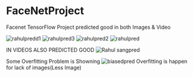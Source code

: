 # FaceNetProject
Facenet TensorFlow Project
predicted good in both
Images & Video

![rahulpredd1](https://user-images.githubusercontent.com/97044498/209320953-c0883f9f-6aa6-4d67-bc22-0702defa15df.png)
![rahulpred3](https://user-images.githubusercontent.com/97044498/209320960-3ee175f7-22ee-4685-b89c-5669c4c45d93.png)
![rahulpred2](https://user-images.githubusercontent.com/97044498/209320963-f2913c05-2e6e-4bd5-91f5-ce1f937aeee1.png)
![rahulpred](https://user-images.githubusercontent.com/97044498/209320966-38497929-2abb-4985-ad25-15362f5f1bd5.png)

IN VIDEOS ALSO PREDICTED GOOD
![Rahul sangpred](https://user-images.githubusercontent.com/97044498/209321135-a2bb9d00-0afe-4cdc-9e11-952d7df00ca2.png)

Some Overfitting Problem is Showning
![biasedpred](https://user-images.githubusercontent.com/97044498/209321315-badbf549-545c-4656-8a62-2ccfe694622c.png)
Overfitting is happen for lack of images(Less Image)
